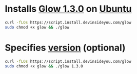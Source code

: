 # Installs [Glow 1.3.0](https://github.com/charmbracelet/glow) on [Ubuntu](https://www.ubuntu.com/)

```bash
curl -fLOs https://script.install.devinsideyou.com/glow
sudo chmod +x glow && ./glow
```

# Specifies [version](https://github.com/charmbracelet/glow/releases) (optional)

```bash
curl -fLOs https://script.install.devinsideyou.com/glow
sudo chmod +x glow && ./glow 1.3.0
```
